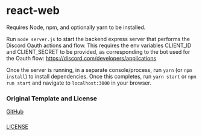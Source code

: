 # react-web
Requires Node, npm, and optionally yarn to be installed.

Run `node server.js` to start the backend express server that performs the Discord Oauth actions and flow. This requires the env variables CLIENT_ID and CLIENT_SECRET to be provided, as corresponding to the bot used for the Oauth flow: https://discord.com/developers/applications

Once the server is running, in a separate console/process, run `yarn` (or `npm install`) to install dependencies. Once this completes, run `yarn start` or `npm run start` and navigate to `localhost:3000` in your browser.

### Original Template and License
[GitHub](https://github.com/Nouridio/Discord-bot-website-template)
###
[LICENSE](https://github.com/Nouridio/Discord-bot-website-template/blob/master/LICENSE)
